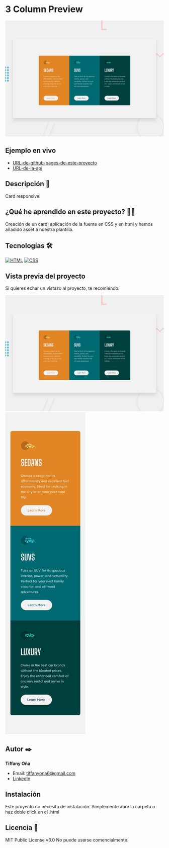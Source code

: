 # 3 Column Preview

![Captura del proyecto](https://raw.githubusercontent.com/tiffanyona6/3-column-preview/main/desktop-preview.jpg)

## Ejemplo en vivo

- [URL-de-github-pages-de-este-proyecto](https://tiffanyona6.github.io/3-column-preview/)
- [URL-de-la-api](URL-de-la-api)

## Descripción 📑

Card responsive.

## ¿Qué he aprendido en este proyecto? 🙇🏻

Creación de un card, aplicación de la fuente en CSS y en html y hemos añadido asset a nuestra plantilla.

## Tecnologías 🛠

<!-- Iconos sacados de: https://github.com/hendrasob/badges/blob/master/README.md y https://github.com/alexandresanlim/Badges4-README.md-Profile -->

[![HTML](https://img.shields.io/badge/HTML5-E34F26?style=for-the-badge&logo=html5&logoColor=white)](https://es.wikipedia.org/wiki/HTML5)
[![CSS](https://img.shields.io/badge/CSS3-1572B6?style=for-the-badge&logo=css3&logoColor=white)](https://es.wikipedia.org/wiki/CSS)

## Vista previa del proyecto

Si quieres echar un vistazo al proyecto, te recomiendo:

![Captura del proyecto](https://raw.githubusercontent.com/tiffanyona6/3-column-preview/main/desktop-preview.jpg)
![Captura del proyecto](https://raw.githubusercontent.com/tiffanyona6/3-column-preview/main/mobile-design.jpg)


## Autor ✒️

**Tiffany Oña**

- Email: tiffanyona6@gmail.com
- [LinkedIn](https://www.linkedin.com/in/tiffany-o%C3%B1a-/)

## Instalación

Este proyecto no necesita de instalación. Simplemente abre la carpeta o haz doble click en el .html

## Licencia 📄

MIT Public License v3.0
No puede usarse comencialmente.
